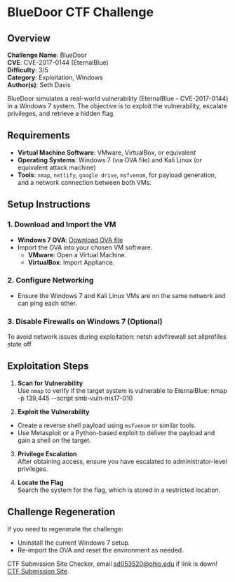 # BlueDoor CTF Challenge

## Overview

**Challenge Name**: BlueDoor  
**CVE**: CVE-2017-0144 (EternalBlue)  
**Difficulty**: 3/5  
**Category**: Exploitation, Windows  
**Author(s)**: Seth Davis

BlueDoor simulates a real-world vulnerability (EternalBlue - CVE-2017-0144) in a Windows 7 system. The objective is to exploit the vulnerability, escalate privileges, and retrieve a hidden flag.

## Requirements

- **Virtual Machine Software**: VMware, VirtualBox, or equivalent
- **Operating Systems**: Windows 7 (via OVA file) and Kali Linux (or equivalent attack machine)
- **Tools**: `nmap`, `netlify`, `google drive`, `msfvenom`, for payload generation, and a network connection between both VMs.

## Setup Instructions

### 1. Download and Import the VM

- **Windows 7 OVA**: [Download OVA file](https://drive.google.com/file/d/1P4yf9R9rUodoWmSNELrdQajRWESWnsP_/view)
- Import the OVA into your chosen VM software.
  - **VMware**: Open a Virtual Machine.
  - **VirtualBox**: Import Appliance.

### 2. Configure Networking

- Ensure the Windows 7 and Kali Linux VMs are on the same network and can ping each other.

### 3. Disable Firewalls on Windows 7 (Optional)

To avoid network issues during exploitation:
netsh advfirewall set allprofiles state off

## Exploitation Steps

1. **Scan for Vulnerability**  
    Use `nmap` to verify if the target system is vulnerable to EternalBlue:
   nmap -p 139,445 --script smb-vuln-ms17-010 <target-ip>

2. **Exploit the Vulnerability**

- Create a reverse shell payload using `msfvenom` or similar tools.
- Use Metasploit or a Python-based exploit to deliver the payload and gain a shell on the target.

3. **Privilege Escalation**  
   After obtaining access, ensure you have escalated to administrator-level privileges.

4. **Locate the Flag**  
   Search the system for the flag, which is stored in a restricted location.

## Challenge Regeneration

If you need to regenerate the challenge:

- Uninstall the current Windows 7 setup.
- Re-import the OVA and reset the environment as needed.

CTF Submission Site Checker, email sd053520@ohio.edu if link is down! [CTF Submission Site](https://ctf-2017-0144-sethdavis.netlify.app/).
